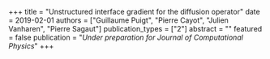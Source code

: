 +++
title = "Unstructured interface gradient for the diffusion operator"
date = 2019-02-01
authors = ["Guillaume Puigt", "Pierre Cayot", "Julien Vanharen", "Pierre Sagaut"]
publication_types = ["2"]
abstract = ""
featured = false
publication = "*Under preparation for Journal of Computational Physics*"
+++

